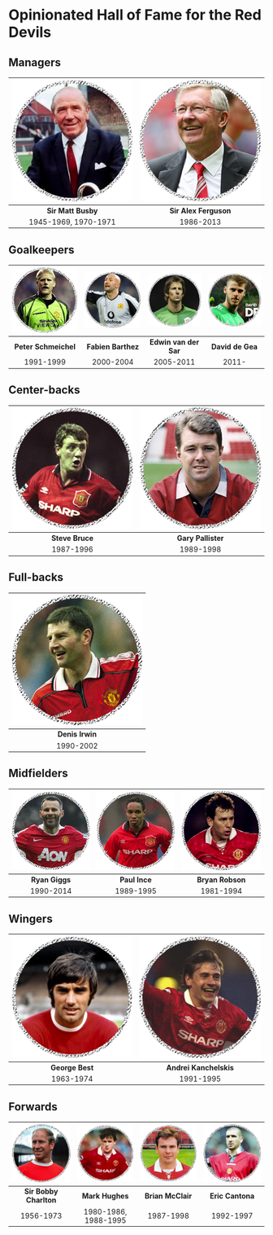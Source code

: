 # Opinionated Hall of Fame for the Red Devils

## Managers

![](managers/matt-busby.png) | ![](managers/alex-ferguson.png)
:---------------------------:|:------------------------------:
**Sir Matt Busby**           | **Sir Alex Ferguson**
1945-1969, 1970-1971         | 1986-2013

## Goalkeepers

![](gk/schmeichel.png) | ![](gk/barthez.png) | ![](gk/van-der-sar.png) | ![](gk/de-gea.png)
:---------------------:|:-------------------:|:-----------------------:|:-----------------:
**Peter Schmeichel**   | **Fabien Barthez**  | **Edwin van der Sar**   | **David de Gea**
1991-1999              | 2000-2004           | 2005-2011               | 2011-

## Center-backs

![](cb/bruce.png) | ![](cb/pallister.png) |
:----------------:|:---------------------:|
**Steve Bruce**   | **Gary Pallister**    |
1987-1996         | 1989-1998             |

## Full-backs

![](fb/irwin.png) |
:----------------:|
**Denis Irwin**   |
1990-2002         |

## Midfielders

![](mf/giggs.png) | ![](mf/paul-ince.png) | ![](mf/bryan-robson.png) |
:----------------:|:---------------------:|:------------------------:|
**Ryan Giggs**    | **Paul Ince**         | **Bryan Robson**         |
1990-2014         | 1989-1995             | 1981-1994                |

## Wingers

![](wingers/george-best.png) | ![](wingers/kanchelskis.png) |
:---------------------------:|:----------------------------:|
**George Best**              | **Andrei Kanchelskis**       |
1963-1974                    | 1991-1995                    |

## Forwards

![](fw/bobby-charlton.png) | ![](fw/mark-hughes.png) | ![](fw/brian-mcclair.png) | ![](fw/cantona.png) |
:-------------------------:|:-----------------------:|:-------------------------:|:-------------------:|
**Sir Bobby Charlton**     | **Mark Hughes**         | **Brian McClair**         | **Eric Cantona**    |
1956-1973                  | 1980-1986, 1988-1995    | 1987-1998                 | 1992-1997           |
